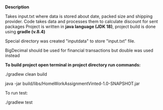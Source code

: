 **Description**

Takes input.txt where data is stored about date, packed size and shipping provider.
Code takes data and processes them to calculate discount for sent packages
Project is written in **java language (JDK 18)**, project build is done using **gradle (v.8.4)**

Special directory was created "inputdata" to store "input.txt" file.

BigDecimal should be used for financial transactions but double was used instead

**To build project open terminal in project directory run commands:**

./gradlew clean build

java -jar build/libs/HomeWorkAssignmentVinted-1.0-SNAPSHOT.jar

To run test:

./gradlew test
